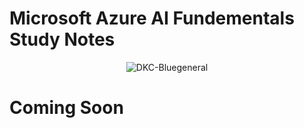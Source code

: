 # __Microsoft Azure AI Fundementals Study Notes__





<p align="center">
  <img src="https://github.com/DKC-Bluegeneral/Notes/blob/main/Images/azure-ai-fundamentals-600x600.png" alt="DKC-Bluegeneral">
</p>





# Coming Soon